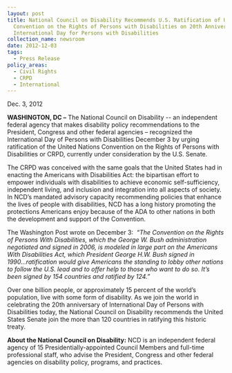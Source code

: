 ```yaml
---
layout: post
title: National Council on Disability Recommends U.S. Ratification of UN
  Convention on the Rights of Persons with Disabilities on 20th Anniversary of
  International Day for Persons with Disabilities
collection_name: newsroom
date: 2012-12-03
tags:
  - Press Release
policy_areas:
  - Civil Rights
  - CRPD
  - International
---
```


Dec. 3, 2012

**WASHINGTON, DC –** The National Council on Disability -- an independent federal agency that makes disability policy recommendations to the President, Congress and other federal agencies – recognized the International Day of Persons with Disabilities December 3 by urging ratification of the United Nations Convention on the Rights of Persons with Disabilities or CRPD, currently under consideration by the U.S. Senate.

The CRPD was conceived with the same goals that the United States had in enacting the Americans with Disabilities Act: the bipartisan effort to empower individuals with disabilities to achieve economic self-sufficiency, independent living, and inclusion and integration into all aspects of society.  In NCD’s mandated advisory capacity recommending policies that enhance the lives of people with disabilities, NCD has a long history promoting the protections Americans enjoy because of the ADA to other nations in both the development and support of the Convention.

The Washington Post wrote on December 3:  *“The Convention on the Rights of Persons With Disabilities, which the George W. Bush administration negotiated and signed in 2006, is modeled in large part on the Americans With Disabilities Act, which President George H.W. Bush signed in 1990...ratification would give Americans the standing to lobby other nations to follow the U.S. lead and to offer help to those who want to do so. It’s been signed by 154 countries and ratified by 124.”*

Over one billion people, or approximately 15 percent of the world’s population, live with some form of disability. As we join the world in celebrating the 20th anniversary of International Day of Persons with Disabilities today, the National Council on Disability recommends the United States Senate join the more than 120 countries in ratifying this historic treaty.

**About the National Council on Disability:** NCD is an independent federal agency of 15 Presidentially-appointed Council Members and full-time professional staff, who advise the President, Congress and other federal agencies on disability policy, programs, and practices.
